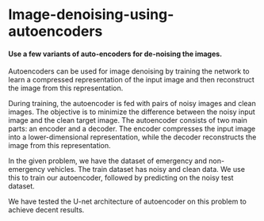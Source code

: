 # Image-denoising-using-autoencoders

#### Use a few variants of auto-encoders for de-noising the images.

Autoencoders can be used for image denoising by training the network to learn a compressed representation of the input image and then reconstruct the image from this representation.

During training, the autoencoder is fed with pairs of noisy images and clean images. The objective is to minimize the difference between the noisy input image and the clean target image. The autoencoder consists of two main parts: an encoder and a decoder. The encoder compresses the input image into a lower-dimensional representation, while the decoder reconstructs the image from this representation.

In the given problem, we have the dataset of emergency and non-emergency vehicles. The train dataset has noisy and clean data. We use this to train our autoencoder, followed by predicting on the noisy test dataset.

We have tested the U-net architecture of autoencoder on this problem to achieve decent results. 
